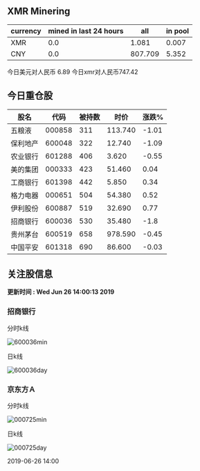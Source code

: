 ## XMR Minering

|currency|mined in last 24 hours|all|in pool|
|---|---|---|---|
|XMR|0.0|1.081|0.007|
|CNY|0.0|807.709|5.352|

今日美元对人民币 6.89	今日xmr对人民币747.42


## 今日重仓股 

|股名|代码|被持数|时价|涨跌%|
|---|---|---|---|---|
|五粮液|000858|311|113.740|-1.01|
|保利地产|600048|322|12.740|-1.09|
|农业银行|601288|406|3.620|-0.55|
|美的集团|000333|423|51.460|0.04|
|工商银行|601398|442|5.850|0.34|
|格力电器|000651|504|54.380|0.52|
|伊利股份|600887|519|32.690|0.77|
|招商银行|600036|530|35.480|-1.8|
|贵州茅台|600519|658|978.590|-0.45|
|中国平安|601318|690|86.600|-0.03|

## 关注股信息
**更新时间 : Wed Jun 26 14:00:13 2019**
### 招商银行 
分时k线

![600036min](http://image.sinajs.cn/newchart/min/n/sh600036.gif)

日k线

![600036day](http://image.sinajs.cn/newchart/daily/n/sh600036.gif)

### 京东方Ａ 
分时k线

![000725min](http://image.sinajs.cn/newchart/min/n/sz000725.gif)

日k线

![000725day](http://image.sinajs.cn/newchart/daily/n/sz000725.gif)

2019-06-26 14:00